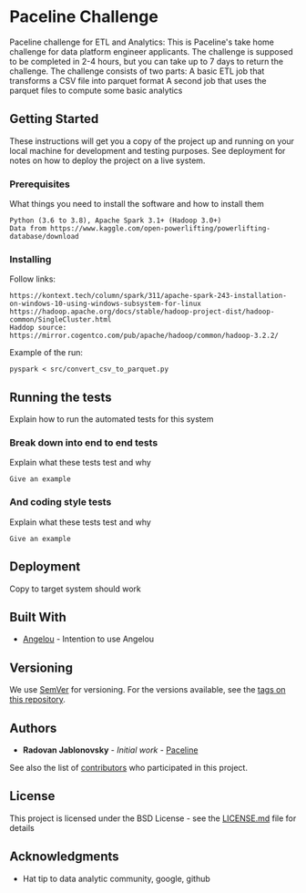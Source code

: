 # Paceline Challenge

Paceline challenge for ETL and Analytics:
This is Paceline's take home challenge for data platform engineer applicants. The challenge is supposed to be completed in 2-4 hours, but you can take up to 7 days
to return the challenge. The challenge consists of two parts:
A basic ETL job that transforms a CSV file into parquet format
A second job that uses the parquet files to compute some basic analytics

## Getting Started

These instructions will get you a copy of the project up and running on your local machine for development and testing purposes. See deployment for notes on how to deploy the project on a live system.

### Prerequisites

What things you need to install the software and how to install them

```
Python (3.6 to 3.8), Apache Spark 3.1+ (Hadoop 3.0+)
Data from https://www.kaggle.com/open-powerlifting/powerlifting-database/download
```

### Installing

Follow links:

```
https://kontext.tech/column/spark/311/apache-spark-243-installation-on-windows-10-using-windows-subsystem-for-linux
https://hadoop.apache.org/docs/stable/hadoop-project-dist/hadoop-common/SingleCluster.html
Haddop source: https://mirror.cogentco.com/pub/apache/hadoop/common/hadoop-3.2.2/
```

Example of the run:
```
pyspark < src/convert_csv_to_parquet.py
```

## Running the tests

Explain how to run the automated tests for this system

### Break down into end to end tests

Explain what these tests test and why

```
Give an example
```

### And coding style tests

Explain what these tests test and why

```
Give an example
```

## Deployment

Copy to target system should work

## Built With

* [Angelou](https://pypi.org/project/angelou/) - Intention to use Angelou

## Versioning

We use [SemVer](http://semver.org/) for versioning. For the versions available, see the [tags on this repository](https://github.com/rjablonovsky/paceline/tags). 

## Authors

* **Radovan Jablonovsky** - *Initial work* - [Paceline](https://github.com/rjablonovsky/paceline)

See also the list of [contributors](https://github.com/rjablonovsky/paceline/contributors) who participated in this project.

## License

This project is licensed under the BSD License - see the [LICENSE.md](LICENSE.md) file for details

## Acknowledgments

* Hat tip to data analytic community, google, github

